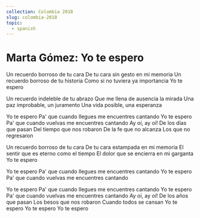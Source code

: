 ```yaml
---
collection: Colombia 2018
slug: colombia-2018
topic:
  - spanish
---
```

# Marta Gómez: Yo te espero

Un recuerdo borroso de tu cara
De tu cara sin gesto en mi memoria
Un recuerdo borroso de tu historia
Como si no tuviera ya importancia
Yo te espero

Un recuerdo indeleble de tu abrazo
Que me llena de ausencia la mirada
Una paz improbable, un juramento
Una vida posible, una esperanza

Yo te espero
Pa' que cuando llegues me encuentres cantando
Yo te espero
Pa' que cuando vuelvas me encuentres cantando
Ay oí, ay oí!
De los días que pasan
Del tiempo que nos robaron
De la fe que no alcanza
Los que no regresaron

Un recuerdo borroso de tu cara
De tu cara estampada en mi memoria
El sentir que es eterno como el tiempo
El dolor que se encierra en mi garganta
Yo te espero

Yo te espero
Pa' que cuando llegues me encuentres cantando
Yo te espero
Pa' que cuando vuelvas me encuentres cantando

Yo te espero
Pa' que cuando llegues me encuentres cantando
Yo te espero
Pa' que cuando vuelvas me encuentres cantando
Ay oí, ay oí!
De los años que pasan
Los besos que nos robaron
Cuando todos se cansan
Yo te espero
Yo te espero
Yo te espero